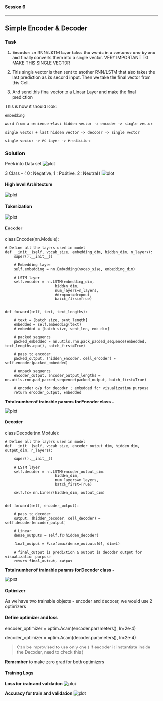 #### Session 6
***
## Simple Encoder & Decoder 

### Task

1. Encoder: an RNN/LSTM layer takes the words in a sentence one by one and finally converts them into a single vector. VERY IMPORTANT TO MAKE THIS SINGLE VECTOR


2. This single vector is then sent to another RNN/LSTM that also takes the last prediction as its second input. Then we take the final vector from this Cell.

3. And send this final vector to a Linear Layer and make the final prediction. 

This is how it should look:

	embedding

	word from a sentence +last hidden vector -> encoder -> single vector

	single vector + last hidden vector -> decoder -> single vector

	single vector -> FC layer -> Prediction


### Solution

Peek into Data set 
![plot](./images/dataset_head.JPG)

3 Class - ( 0 : Negative, 1 : Positive, 2 : Neutral )
![plot](./images/dataset_target.JPG)

#### High level Architecture
![plot](./images/highlevel_arch.JPG)

#### Tokenization
![plot](./images/tokenize_eg.JPG)

#### Encoder

class Encoder(nn.Module):
    
    # Define all the layers used in model
    def __init__(self, vocab_size, embedding_dim, hidden_dim, n_layers):
        super().__init__()          
        
        # Embedding layer
        self.embedding = nn.Embedding(vocab_size, embedding_dim)
        
        # LSTM layer
        self.encoder = nn.LSTM(embedding_dim, 
                           hidden_dim, 
                           num_layers=n_layers, 
                           #dropout=dropout,
                           batch_first=True)


    def forward(self, text, text_lengths):
        
        # text = [batch size, sent_length]
        embedded = self.embedding(text)
        # embedded = [batch size, sent_len, emb dim]
      
        # packed sequence
        packed_embedded = nn.utils.rnn.pack_padded_sequence(embedded, text_lengths.cpu(), batch_first=True)
        
        # pass to encoder
        packed_output, (hidden_encoder, cell_encoder) = self.encoder(packed_embedded)

        # unpack sequence
        encoder_output, encoder_output_lengths = nn.utils.rnn.pad_packed_sequence(packed_output, batch_first=True)
    
        # encoder o/p for decoder ; embedded for visualization purpose
        return encoder_output, embedded


**Total number of trainable params for Encoder class -**

![plot](./images/encoder_params.JPG)


#### Decoder

class Decoder(nn.Module):
    
    # Define all the layers used in model
    def __init__(self, vocab_size, encoder_output_dim, hidden_dim, output_dim, n_layers):
        
        super().__init__()          
        
        # LSTM layer
        self.decoder = nn.LSTM(encoder_output_dim, 
                           hidden_dim, 
                           num_layers=n_layers, 
                           batch_first=True)

        self.fc= nn.Linear(hidden_dim, output_dim)


    def forward(self, encoder_output):
        
        # pass to decoder
        output, (hidden_decoder, cell_decoder) = self.decoder(encoder_output)

        # Linear
        dense_outputs = self.fc(hidden_decoder)   

        final_output = F.softmax(dense_outputs[0], dim=1)

        # final_output is prediction & output is decoder output for visualization purpose
        return final_output, output
		
**Total number of trainable params for Decoder class -**

![plot](./images/decoder_params.JPG)

#### Optimizer

As we have two trainable objects - encoder and decoder, we would use 2 optimizers

#### Define optimizer and loss

encoder_optimizer = optim.Adam(encoder.parameters(), lr=2e-4)

decoder_optimizer = optim.Adam(decoder.parameters(), lr=2e-4)


> Can be improvised to use only one ( if encoder is instantiate inside the Decoder, need to check this )

**Remember** to make zero grad for both optimizers

#### Training Logs

**Loss for train and validation**
![plot](./images/loss_logs.JPG) 

**Accuracy for train and validation**
![plot](./images/accuracy_logs.JPG) 


